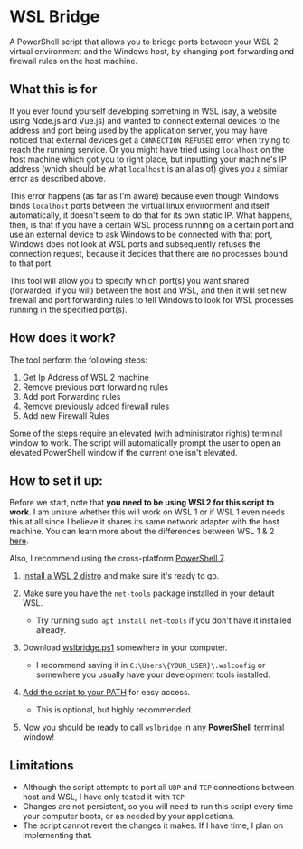 # WSL Bridge
A PowerShell script that allows you to bridge ports between your WSL 2 virtual environment and the Windows host, by changing port forwarding and firewall rules on the host machine.

## What this is for
If you ever found yourself developing something in WSL (say, a website using Node.js and Vue.js) and wanted to connect external devices to the address and port being used by the application server, you may have noticed that external devices get a `CONNECTION REFUSED` error when trying to reach the running service. Or you might have tried using `localhost` on the host machine which got you to right place, but inputting your machine's IP address (which should be what `localhost` is an alias of) gives you a similar error as described above. 

This error happens (as far as I'm aware) because even though Windows binds `localhost` ports between the virtual linux environment  and itself automatically, it doesn't seem to do that for its own static IP. What happens, then, is that if you have a certain WSL process running on a certain port and use an external device to ask Windows to be connected with that  port, Windows does not look at WSL ports and subsequently refuses the connection request, because it decides that there are no processes bound to that port.  

This tool will allow you to specify which port(s) you want shared (forwarded, if you will) between the host and WSL, and then it will set new firewall and port forwarding rules to tell Windows to look for WSL processes running in the specified port(s).

## How does it work?
The tool perform the following steps:  

1. Get Ip Address of WSL 2 machine
2. Remove previous port forwarding rules
3. Add port Forwarding rules
4. Remove previously added firewall rules
5. Add new Firewall Rules  

Some of the steps require an elevated (with administrator rights) terminal window to work. The script will automatically prompt the user to open an elevated PowerShell window if the current one isn't elevated.

## How to set it up:
Before we start, note that **you need to be using WSL2 for this script to work**. I am unsure whether this will work on WSL 1 or if WSL 1 even needs this at all since I believe it shares its same network adapter with the host machine. You can learn more about the differences between WSL 1 & 2 [here](https://docs.microsoft.com/en-us/windows/wsl/compare-versions).  

Also, I recommend using the cross-platform [PowerShell 7](https://docs.microsoft.com/en-us/powershell/scripting/whats-new/what-s-new-in-powershell-70?view=powershell-7.1).

1. [Install a WSL 2 distro](https://docs.microsoft.com/en-us/windows/wsl/install-win10) and make sure it's ready to go.

2. Make sure you have the `net-tools` package installed in your default WSL. 
    - Try running `sudo apt install net-tools` if you don't have it installed already.

3. Download [wslbridge.ps1](https://raw.github.com/rogvc/wslbridge/wslbridge.ps1) somewhere in your computer.
    - I recommend saving it in `C:\Users\{YOUR_USER}\.wslconfig` or somewhere you usually have your development tools installed.

4. [Add the script to your PATH](https://medium.com/@kevinmarkvi/how-to-add-executables-to-your-path-in-windows-5ffa4ce61a53#:~:text=May%2025%2C%202016%20%C2%B7%202%20min%20read%201,and%20add%20the%20file%20path%20to%20the%20list) for easy access.
    - This is optional, but highly recommended.

5. Now you should be ready to call `wslbridge` in any **PowerShell** terminal window!

## Limitations
- Although the script attempts to port all `UDP` and `TCP` connections between host and WSL, I have only tested it with `TCP`
- Changes are not persistent, so you will need to run this script every time your computer boots, or as needed by your applications.
- The script cannot revert the changes it makes. If I have time, I plan on implementing that.  